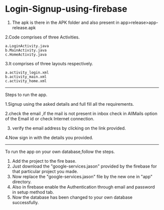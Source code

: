 # Login-Signup-using-firebase

1. The apk is there in the APK folder and also present in app>release>app-release.apk

2.Code comprises of three Activities.

  	a.LoginActivity.java
	b.MainActivity.java
	c.HomeActivity.java
3.It comprises of three layouts respectively.

	a.activity_login.xml
	b.activity_main.xml
	c.activity_home.xml
**********************************************************************************
Steps to run the app.

1.Signup using the asked details and full fill all the requirements.

2.check the email ,if the mail is not present in inbox check in AllMails option of the Email id or check Internet connection.

3. verify the email address by clicking on the link provided.

4.Now sign in with the details you provided.


***********************************************************************************
To run the app on your own database,follow the steps.
1. Add the project to the fire base.
2. Just download the "google-services.jason" provided by the firebase for that particular project you made.
3. Now replace the "google-services.jason" file by the new one in "app" directory.
4. Also in firebase enable the Authentication through email and password in setup method tab.
5. Now the database has been changed to your own database successfully.
